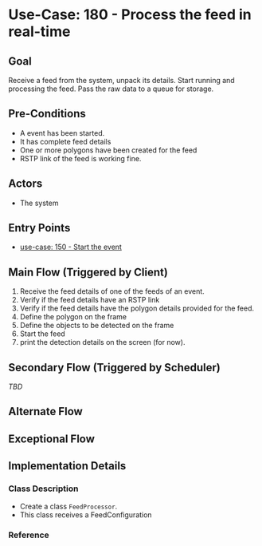 # Use-Case: 180 - Process the feed in real-time

## Goal

Receive a feed from the system, unpack its details. Start running and processing the feed. Pass the raw data to a queue for storage.

## Pre-Conditions

- A event has been started.
- It has complete feed details
- One or more polygons have been created for the feed
- RSTP link of the feed is working fine.

## Actors
- The system

## Entry Points
- [use-case: 150 - Start the event](150-Start_the_event.md)

## Main Flow (Triggered by Client)
1. Receive the feed details of one of the feeds of an event. 
2. Verify if the feed details have an RSTP link
3. Verify if the feed details have the polygon details provided for the feed.
4. Define the polygon on the frame
5. Define the objects to be detected on the frame
6. Start the feed
7. print the detection details on the screen (for now).

## Secondary Flow (Triggered by Scheduler)
*TBD*

## Alternate Flow

## Exceptional Flow

## Implementation Details
### Class Description
- Create a class `FeedProcessor`. 
- This class receives a FeedConfiguration


### Reference
